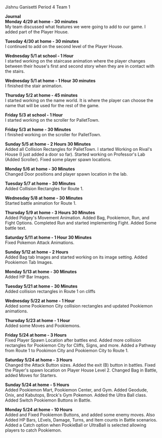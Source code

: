Jishnu Ganisetti
Period 4	Team 1

**Journal** <br />
**Monday 4/29 at home - 30 minutes** <br />
My team discussed what features we were going to add to our game. I added part of the Player House.

**Tuesday 4/30 at home - 30 minutes** <br />
I continued to add on the second level of the Player House.

**Wednesday 5/1 at school - 1 Hour** <br />
I started working on the staircase animation where the player changes between their house's first and second story when they are in contact with the stairs.

**Wednesday 5/1 at home - 1 Hour 30 minutes** <br />
I finished the stair animation.

**Thursday 5/2 at home - 45 minutes** <br />
I started working on the name world. It is where the player can choose the name that will be used for the rest of the game.

**Friday 5/3 at school - 1 Hour** <br />
I started working on the scroller for PalletTown.

**Friday 5/3 at home - 30 Minutes** <br />
I finished working on the scroller for PalletTown.

**Sunday 5/5 at home - 2 Hours 30 Minutes** <br />
Added all Collision Rectangles for PalletTown. I started Working on Rival's House (I just added a door so far). Started working on Professor's Lab (Added Scroller). Fixed some player spawn locations.

**Monday 5/6 at home - 30 Minutes** <br />
Changed Door positions and player spawn location in the lab.

**Tuesday 5/7 at home - 30 Minutes** <br />
Added Collision Rectangles for Route 1.

**Wednesday 5/8 at home - 30 Minutes** <br />
Started battle animation for Route 1.

**Thursday 5/9 at home - 3 Hours 30 Minutes** <br />
Added Pidgey's Movement Animation. Added Bag, Pookiemon, Run, and Fight Options. Completed Run and started implementing Fight. Added Some battle text.

**Saturday 5/11 at home - 1 Hour 30 Minutes** <br />
Fixed Pokemon Attack Animations.

**Sunday 5/12 at home - 2 Hours** <br />
Added Bag tab Images and started working on its image setting. Added Pookiemon Tab Images.

**Monday 5/13 at home - 30 Minutes** <br />
Added HP Bar Images.

**Tuesday 5/21 at home - 30 Minutes** <br />
Added collision rectangles in Route 1 on cliffs

**Wednesday 5/22 at home - 1 Hour** <br />
Added some Pookiemon City collision rectangles and updated Pookiemon animations.

**Thursday 5/23 at home - 1 Hour** <br />
Added some Moves and Pookiemons.

**Friday 5/24 at home - 3 Hours** <br />
Fixed Player Spawn Location after battles end. Added more collision rectangles for Pookiemon City for Cliffs, Signs, and more. Added a Pathway from Route 1 to Pookimon City and Pookiemon City to Route 1.

**Saturday 5/24 at home - 3 Hours** <br />
Changed the Attack Button sizes. Added the exit (B) button in battles. Fixed the Player's spawn location on Player House Level 2. Changed Bag in Battle, added Moves for Starters.

**Sunday 5/24 at home - 5 Hours** <br />
Added Pookiemon Mart, Pookiemon Center, and Gym. Added Geodude, Onix, and Kabutops, Brock's Gym Pokemon. Added the Ultra Ball class. Added Switch Pookiemon Buttons in Battle.

**Monday 5/24 at home - 10 Hours** <br />
Added and Fixed Pookiemon Buttons, and added some enemy moves. Also Added HP Bars, LEvels, Damage, Turns, and Item counts in Battle scenarios. Added a Catch option when PookieBall or UltraBall is selected allowing players to catch Pookiemon.
